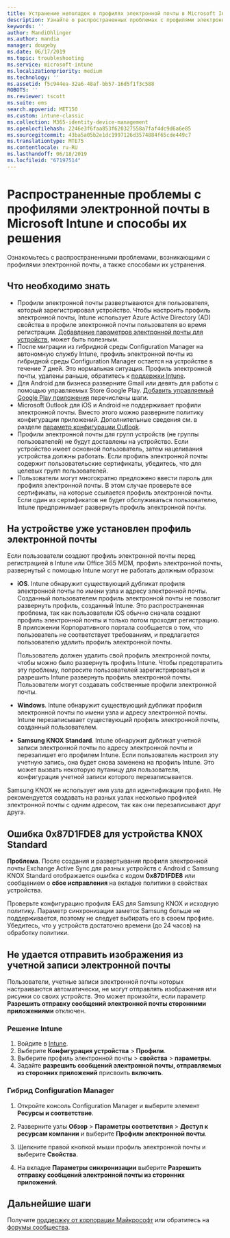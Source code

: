 ```yaml
---
title: Устранение неполадок в профилях электронной почты в Microsoft Intune — Azure | Документация Майкрософт
description: Узнайте о распространенных проблемах с профилями электронной почты в Microsoft Intune, включая дублирующиеся профили электронной почты и ошибки на устройствах Android с Samsung KNOX Standard, и способах их решения.
keywords: ''
author: MandiOhlinger
ms.author: mandia
manager: dougeby
ms.date: 06/17/2019
ms.topic: troubleshooting
ms.service: microsoft-intune
ms.localizationpriority: medium
ms.technology: ''
ms.assetid: f5c944ea-32a6-48af-bb57-16d5f1f3c588
ROBOTS: ''
ms.reviewer: tscott
ms.suite: ems
search.appverid: MET150
ms.custom: intune-classic
ms.collection: M365-identity-device-management
ms.openlocfilehash: 2246e3f6faa853f620327558a7faf4dc9d6a6e85
ms.sourcegitcommit: 43ba5a05b2e1dc1997126d3574884f65cde449c7
ms.translationtype: MTE75
ms.contentlocale: ru-RU
ms.lasthandoff: 06/18/2019
ms.locfileid: "67197514"
---
```

# <a name="common-issues-and-resolutions-with-email-profiles-in-microsoft-intune"></a>Распространенные проблемы с профилями электронной почты в Microsoft Intune и способы их решения

Ознакомьтесь с распространенными проблемами, возникающими с профилями электронной почты, а также способами их устранения.

## <a name="what-you-need-to-know"></a>Что необходимо знать

- Профили электронной почты развертываются для пользователя, который зарегистрировал устройство. Чтобы настроить профиль электронной почты, Intune использует Azure Active Directory (AD) свойства в профиле электронной почты пользователя во время регистрации. [Добавление параметров электронной почты для устройств,](email-settings-configure.md) может быть полезным.
- После миграции из гибридной среды Configuration Manager на автономную службу Intune, профиль электронной почты из гибридной среды Configuration Manager остается на устройстве в течение 7 дней. Это нормальная ситуация. Профиль электронной почты, удалены раньше, обратитесь к [поддержки Intune](get-support.md).
- Для Android для бизнеса разверните Gmail или девять для работы с помощью управляемых Store Google Play. [Добавить управляемый Google Play приложения](apps-add-android-for-work.md) перечислены шаги.
- Microsoft Outlook для iOS и Android не поддерживает профили электронной почты. Вместо этого можно разверните политику конфигурации приложений. Дополнительные сведения см. в разделе [параметр конфигурации Outlook](app-configuration-policies-outlook.md).
- Профили электронной почты для групп устройств (не группы пользователей) не будут доставлены на устройство. Если устройство имеет основной пользователь, затем нацеливания устройства должны работать. Если профиль электронной почты содержит пользовательские сертификаты, убедитесь, что для целевых групп пользователей.
- Пользователи могут многократно предложено ввести пароль для профиля электронной почты. В этом случае проверьте все сертификаты, на которые ссылается профиль электронной почты. Если один из сертификатов не будет обслуживаться пользователю, Intune предпринимает развернуть профиль электронной почты.

## <a name="device-already-has-an-email-profile-installed"></a>На устройстве уже установлен профиль электронной почты

Если пользователи создают профиль электронной почты перед регистрацией в Intune или Office 365 MDM, профиль электронной почты, развернутый с помощью Intune могут не работать должным образом:

- **iOS**. Intune обнаружит существующий дубликат профиля электронной почты по имени узла и адресу электронной почты. Созданный пользователем профиль электронной почты не позволит развернуть профиль, созданный Intune. Это распространенная проблема, так как пользователи iOS обычно сначала создают профиль электронной почты и только потом проходят регистрацию. В приложении Корпоративного портала сообщается о том, что пользователь не соответствует требованиям, и предлагается пользователю удалить профиль электронной почты.

  Пользователь должен удалить свой профиль электронной почты, чтобы можно было развернуть профиль Intune. Чтобы предотвратить эту проблему, попросите пользователей зарегистрироваться и разрешить Intune развернуть профиль электронной почты. Пользователи могут создавать собственные профили электронной почты.

- **Windows**. Intune обнаружит существующий дубликат профиля электронной почты по имени узла и адресу электронной почты. Intune перезаписывает существующий профиль электронной почты, созданный пользователем.

- **Samsung KNOX Standard**. Intune обнаружит дубликат учетной записи электронной почты по адресу электронной почты и перезапишет его профилем Intune. Если пользователь настроил эту учетную запись, она будет снова заменена на профиль Intune. Это может вызвать некоторую путаницу для пользователя, конфигурация учетной записи которого перезаписывается.

Samsung KNOX не использует имя узла для идентификации профиля. Не рекомендуется создавать на разных узлах несколько профилей электронной почты с одним адресом, так как они перезаписывают друг друга.

## <a name="error-0x87d1fde8-for-knox-standard-device"></a>Ошибка 0x87D1FDE8 для устройства KNOX Standard

**Проблема**. После создания и развертывания профиля электронной почты Exchange Active Sync для разных устройств с Android с Samsung KNOX Standard отображается ошибка с кодом **0x87D1FDE8** или сообщением о **сбое исправления** на вкладке политики в свойствах устройства.

Проверьте конфигурацию профиля EAS для Samsung KNOX и исходную политику. Параметр синхронизации заметок Samsung больше не поддерживается, поэтому не следует выбирать его в своем профиле. Убедитесь, что у устройств достаточно времени (до 24 часов) на обработку политики.

## <a name="unable-to-send-images-from--email-account"></a>Не удается отправить изображения из учетной записи электронной почты

Пользователи, учетные записи электронной почты которых настраиваются автоматически, не могут отправлять изображения или рисунки со своих устройств. Это может произойти, если параметр **Разрешить отправку сообщений электронной почты сторонними приложениями** отключен.

### <a name="intune-solution"></a>Решение Intune

1. Войдите в [Intune](https://go.microsoft.com/fwlink/?linkid=2090973).
2. Выберите **Конфигурация устройства** > **Профили**.
3. Выберите профиль электронной почты > **свойства** > **параметры**.
4. Задайте **разрешить сообщений электронной почты, отправляемых из сторонних приложений** присвоить **включить**.

### <a name="configuration-manager-hybrid"></a>Гибрид Configuration Manager

1. Откройте консоль Configuration Manager и выберите элемент **Ресурсы и соответствие**.

2. Разверните узлы **Обзор** > **Параметры соответствия** > **Доступ к ресурсам компании** и выберите **Профили электронной почты**.

3. Щелкните правой кнопкой мыши профиль электронной почты и выберите **Свойства**.

4. На вкладке **Параметры синхронизации** выберите **Разрешить отправку сообщений электронной почты из сторонних приложений**.

## <a name="next-steps"></a>Дальнейшие шаги

Получите [поддержку от корпорации Майкрософт](get-support.md) или обратитесь на [форумы сообщества](https://social.technet.microsoft.com/Forums/en-US/home?category=microsoftintune).
